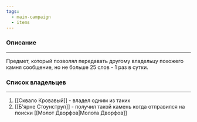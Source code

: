 ```yaml
---
tags:
  - main-campaign
  - items
---
```

### Описание
---
Предмет, который позволял передавать другому владельцу похожего камня сообщение, но не больше 25 слов - 1 раз в сутки.  

### Список владельцев
---
1. [[Сквало Кровавый]] - владел одним из таких  
2. [[Б'ярне Стоунструп]] - получил такой камень когда отправился на поиски [[Молот Дворфов|Молота Дворфов]]  